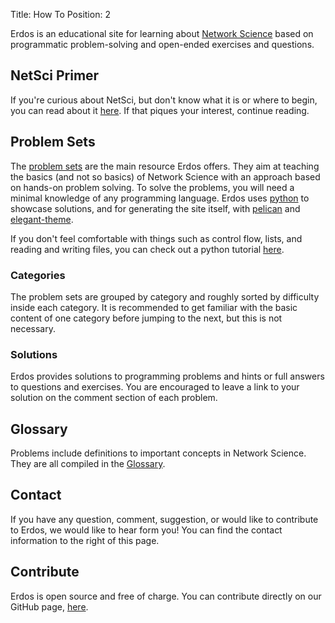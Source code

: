 Title: How To
Position: 2

Erdos is an educational site for learning about
[Network Science](https://en.wikipedia.org/wiki/Network_science) based on
programmatic problem-solving and open-ended exercises and questions.

## NetSci Primer

If you're curious about NetSci, but don't know what it is or where to
begin, you can read about it [here](network-science.html). If that piques
your interest, continue reading.


## Problem Sets

The [problem sets](categories.html) are the main resource Erdos offers. They aim at teaching
the basics (and not so basics) of Network Science with an approach based on
hands-on problem solving. To solve the problems, you will need a minimal
knowledge of any programming language. Erdos uses
[python](https://www.python.org/) to showcase solutions, and for generating
the site itself, with [pelican](http://getpelican.com/) and
[elegant-theme](http://oncrashreboot.com/pelican-elegant).

If you don't feel comfortable with things such as control flow, lists, and
reading and writing files, you can check out a python tutorial
[here](https://docs.python.org/3/tutorial/).

### Categories

The problem sets are grouped by category and roughly sorted by difficulty
inside each category. It is recommended to get familiar with the basic
content of one category before jumping to the next, but this is not
necessary.

### Solutions

Erdos provides solutions to programming problems and hints or full answers
to questions and exercises. You are encouraged to leave a link to your
solution on the comment section of each problem.

## Glossary

Problems include definitions to important concepts in Network Science. They
are all compiled in the [Glossary](/glossary.html).

## Contact

If you have any question, comment, suggestion, or would like to contribute
to Erdos, we would like to hear form you! You can find the contact
information to the right of this page.

## Contribute

Erdos is open source and free of charge. You can contribute directly on our
GitHub page, [here](https://github.com/Leockard/erdos/).
